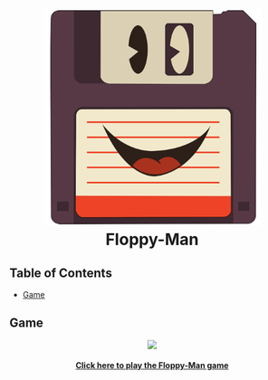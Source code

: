 <h1 align="center">
    <img src="./Documentation/Floppy-Man.png" width="384"/><br />
    Floppy-Man
</h1>

## Table of Contents

- [Game](#game)

## Game

<div align="center">
    <a href="http://www.josejuansandoval.com/projects/floppy-man/">
        <img src="./Documentation/Floppy-Man-Game.gif" width="640"/><br /><br />
    </a>
    <a href="http://www.josejuansandoval.com/projects/floppy-man/">
        <strong>Click here to play the Floppy-Man game</strong>
    </a>
</div>